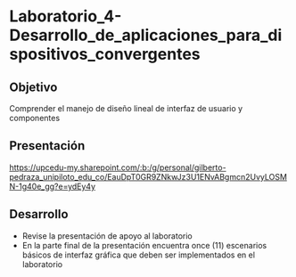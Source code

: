 # Laboratorio_4-Desarrollo_de_aplicaciones_para_dispositivos_convergentes

## Objetivo

Comprender el manejo de diseño lineal de interfaz de usuario y componentes

## Presentación

https://upcedu-my.sharepoint.com/:b:/g/personal/gilberto-pedraza_unipiloto_edu_co/EauDpT0GR9ZNkwJz3U1ENvABgmcn2UvyLOSMN-1g40e_gg?e=ydEy4y

## Desarrollo

   * Revise la presentación de apoyo al laboratorio
   * En la parte final de la presentación encuentra once (11) escenarios básicos de interfaz gráfica que deben ser implementados en el laboratorio
